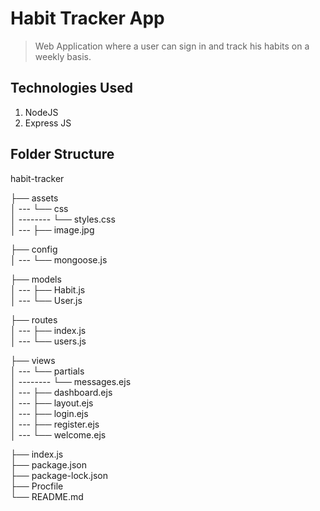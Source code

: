 # Habit Tracker App
> Web Application where a user can sign in and track his habits on a weekly basis.



## Technologies Used
1.  NodeJS
2.  Express JS

## Folder Structure

habit-tracker <br>

├── assets <br>
│ --- └── css <br>
│ -------- └── styles.css <br>
│ --- ├── image.jpg<br>

├── config <br>
│ --- └── mongoose.js <br>

├── models <br>
│ --- ├── Habit.js <br>
│ --- └── User.js <br>

├── routes <br>
│ --- ├── index.js <br>
│ --- └── users.js <br>

├── views <br>
│ --- └── partials <br>
│ -------- └── messages.ejs <br>
│ --- ├── dashboard.ejs <br>
│ --- ├── layout.ejs <br>
│ --- ├── login.ejs <br>
│ --- ├── register.ejs <br>
│ --- └── welcome.ejs <br>

├── index.js <br>
├── package.json <br>
├── package-lock.json <br>
├── Procfile <br>
└── README.md <br>
